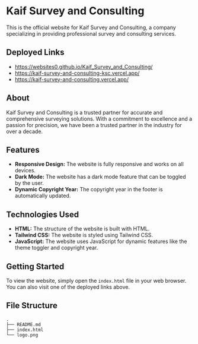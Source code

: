 # Kaif Survey and Consulting

This is the official website for Kaif Survey and Consulting, a company specializing in providing professional survey and consulting services.

## Deployed Links

- https://websites0.github.io/Kaif_Survey_and_Consulting/
- https://kaif-survey-and-consulting-ksc.vercel.app/
- https://kaif-survey-and-consulting.vercel.app/

## About

Kaif Survey and Consulting is a trusted partner for accurate and comprehensive surveying solutions. With a commitment to excellence and a passion for precision, we have been a trusted partner in the industry for over a decade.

## Features

- **Responsive Design:** The website is fully responsive and works on all devices.
- **Dark Mode:** The website has a dark mode feature that can be toggled by the user.
- **Dynamic Copyright Year:** The copyright year in the footer is automatically updated.

## Technologies Used

- **HTML:** The structure of the website is built with HTML.
- **Tailwind CSS:** The website is styled using Tailwind CSS.
- **JavaScript:** The website uses JavaScript for dynamic features like the theme toggler and copyright year.

## Getting Started

To view the website, simply open the `index.html` file in your web browser. You can also visit one of the deployed links above.

## File Structure

```
.
├── README.md
├── index.html
└── logo.png
```
